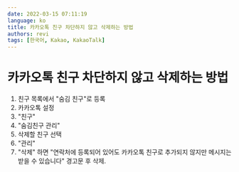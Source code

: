 ```yaml
---
date: 2022-03-15 07:11:19
language: ko
title: 카카오톡 친구 차단하지 않고 삭제하는 방법
authors: revi
tags: [한국어, Kakao, KakaoTalk]
---
```


<!--
SPDX-FileCopyrightText: (C) 2022 Hong Yongmin (https://revi.xyz/) <yewon@revi.email>

SPDX-License-Identifier: LicenseRef-CC-BY-ND-2.0-KR
-->

# 카카오톡 친구 차단하지 않고 삭제하는 방법

1. 친구 목록에서 "숨김 친구"로 등록
2. 카카오톡 설정
3. "친구"
4. "숨김친구 관리"
5. 삭제할 친구 선택
6. "관리"
7. "삭제" 하면 "연락처에 등록되어 있어도 카카오톡 친구로 추가되지 않지만 메시지는 받을 수 있습니다" 경고문 후 삭제.
